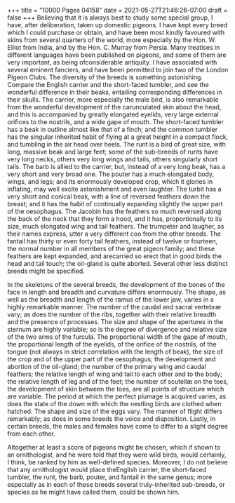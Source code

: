 +++
title = "10000 Pages 04158"
date = 2021-05-27T21:46:26-07:00
draft = false
+++
Believing that it is always best to study some special group, I have, after deliberation, taken up domestic pigeons. I have kept every breed which I could purchase or obtain, and have been most kindly favoured with skins from several quarters of the world, more especially by the Hon. W. Elliot from India, and by the Hon. C. Murray from Persia. Many treatises in different languages have been published on pigeons, and some of them are very important, as being ofconsiderable antiquity. I have associated with several eminent fanciers, and have been permitted to join two of the London Pigeon Clubs. The diversity of the breeds is something astonishing. Compare the English carrier and the short-faced tumbler, and see the wonderful difference in their beaks, entailing corresponding differences in their skulls. The carrier, more especially the male bird, is also remarkable from the wonderful development of the carunculated skin about the head, and this is accompanied by greatly elongated eyelids, very large external orifices to the nostrils, and a wide gape of mouth. The short-faced tumbler has a beak in outline almost like that of a finch; and the common tumbler has the singular inherited habit of flying at a great height in a compact flock, and tumbling in the air head over heels. The runt is a bird of great size, with long, massive beak and large feet; some of the sub-breeds of runts have very long necks, others very long wings and tails, others singularly short tails. The barb is allied to the carrier, but, instead of a very long beak, has a very short and very broad one. The pouter has a much elongated body, wings, and legs; and its enormously developed crop, which it glories in inflating, may well excite astonishment and even laughter. The turbit has a very short and conical beak, with a line of reversed feathers down the breast; and it has the habit of continually expanding slightly the upper part of the oesophagus. The Jacobin has the feathers so much reversed along the back of the neck that they form a hood, and it has, proportionally to its size, much elongated wing and tail feathers. The trumpeter and laugher, as their names express, utter a very different coo from the other breeds. The fantail has thirty or even forty tail feathers, instead of twelve or fourteen, the normal number in all members of the great pigeon family; and these feathers are kept expanded, and arecarried so erect that in good birds the head and tail touch; the oil-gland is quite aborted. Several other less distinct breeds might be specified.

In the skeletons of the several breeds, the development of the bones of the face in length and breadth and curvature differs enormously. The shape, as well as the breadth and length of the ramus of the lower jaw, varies in a highly remarkable manner. The number of the caudal and sacral vertebræ vary; as does the number of the ribs, together with their relative breadth and the presence of processes. The size and shape of the apertures in the sternum are highly variable; so is the degree of divergence and relative size of the two arms of the furcula. The proportional width of the gape of mouth, the proportional length of the eyelids, of the orifice of the nostrils, of the tongue (not always in strict correlation with the length of beak), the size of the crop and of the upper part of the oesophagus; the development and abortion of the oil-gland; the number of the primary wing and caudal feathers; the relative length of wing and tail to each other and to the body; the relative length of leg and of the feet; the number of scutellæ on the toes, the development of skin between the toes, are all points of structure which are variable. The period at which the perfect plumage is acquired varies, as does the state of the down with which the nestling birds are clothed when hatched. The shape and size of the eggs vary. The manner of flight differs remarkably; as does in some breeds the voice and disposition. Lastly, in certain breeds, the males and females have come to differ to a slight degree from each other.

Altogether at least a score of pigeons might be chosen, which if shown to an ornithologist, and he were told that they were wild birds, would certainly, I think, be ranked by him as well-defined species. Moreover, I do not believe that any ornithologist would place theEnglish carrier, the short-faced tumbler, the runt, the barb, pouter, and fantail in the same genus; more especially as in each of these breeds several truly-inherited sub-breeds, or species as he might have called them, could be shown him.
